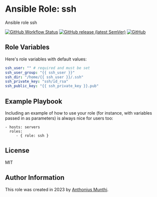 Ansible Role: ssh
=========
Ansible role ssh

[![GitHub Workflow Status](https://img.shields.io/github/actions/workflow/status/kilip/ansible-role-ssh/.github/workflows/testing.yml?branch=main&style=flat-square)](https://github.com/kilip/ansible-role-ssh/actions/workflows/testing.yml)
[![GitHub release (latest SemVer)](https://img.shields.io/github/v/release/kilip/ansible-role-ssh?style=flat-square)](https://github.com/kilip/ansible-role-ssh/releases)
[![GitHub](https://img.shields.io/github/license/kilip/ansible-role-ssh?style=flat-square)](https://github.com/kilip/ansible-role-ssh/blob/main/LICENSE)

Role Variables
--------------
Here's role variables with default values:
```yaml
ssh_user: "" # required and must be set
ssh_user_group: "{{ ssh_user }}"
ssh_dir: "/home/{{ ssh_user }}/.ssh"
ssh_private_key: "ssh/id_rsa"
ssh_public_key: "{{ ssh_private_key }}.pub"
```

Example Playbook
----------------

Including an example of how to use your role (for instance, with variables passed in as parameters) is always nice for users too:

    - hosts: servers
      roles:
         - { role: ssh }

License
-------

MIT

Author Information
------------------

This role was created in 2023 by [Anthonius Munthi](https://itstoni.com).
